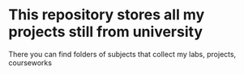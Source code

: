 # This repository stores all my projects still from university
 There you can find folders of subjects that collect my labs, projects, courseworks
